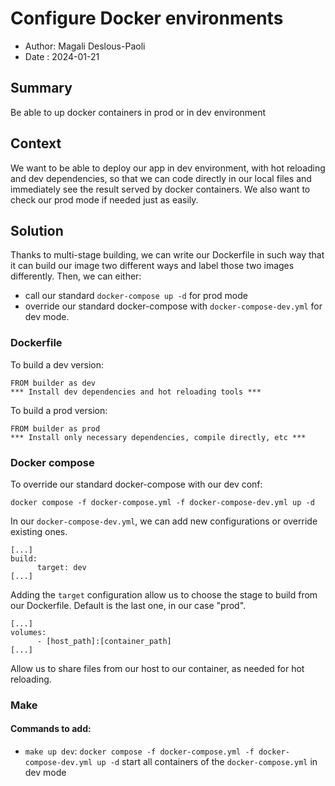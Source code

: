 # Configure Docker environments

- Author: Magali Deslous-Paoli
- Date : 2024-01-21

## Summary

Be able to up docker containers in prod or in dev environment

## Context

We want to be able to deploy our app in dev environment, with hot reloading and dev dependencies, so that we can code directly in our local files and immediately see the result served by docker containers. We also want to check our prod mode if needed just as easily.

## Solution

Thanks to multi-stage building, we can write our Dockerfile in such way that it can build our image two different ways and label those two images differently. Then, we can either:

- call our standard `docker-compose up -d` for prod mode
- override our standard docker-compose with `docker-compose-dev.yml` for dev mode.

### Dockerfile

To build a dev version:

```
FROM builder as dev
*** Install dev dependencies and hot reloading tools ***
```

To build a prod version:

```
FROM builder as prod
*** Install only necessary dependencies, compile directly, etc ***
```

### Docker compose

To override our standard docker-compose with our dev conf:

```
docker compose -f docker-compose.yml -f docker-compose-dev.yml up -d
```

In our `docker-compose-dev.yml`, we can add new configurations or override existing ones.

```
[...]
build:
      target: dev
[...]
```

Adding the `target` configuration allow us to choose the stage to build from our Dockerfile.
Default is the last one, in our case "prod".

```
[...]
volumes:
      - [host_path]:[container_path]
[...]
```

Allow us to share files from our host to our container, as needed for hot reloading.

### Make

#### Commands to add:

- `make up dev`: `docker compose -f docker-compose.yml -f docker-compose-dev.yml up -d` start all containers of the `docker-compose.yml` in dev mode
